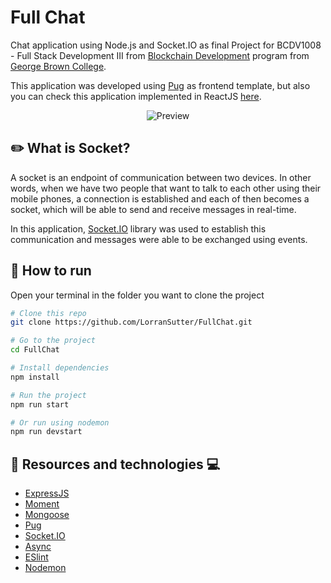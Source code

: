 # Full Chat

Chat application using Node.js and Socket.IO as final Project for BCDV1008 - Full Stack Development III from [Blockchain Development](https://www.georgebrown.ca/programs/blockchain-development-program-t175/) program from [George Brown College](https://www.georgebrown.ca).

This application was developed using [Pug](https://pugjs.org/api/getting-started.html) as frontend template, but also you can check this application implemented in ReactJS [here](https://github.com/LorranSutter/BCDV1017-FinalProject).

<!-- https://www.figma.com/file/vnNwlNAq3iDuazxRo2eULX/Full-Chat?node-id=0%3A1 -->

<div align="center">

<img src="../assets/preview.gif?raw=true" alt="Preview"/>

</div>

## :pencil2: What is Socket?

A socket is an endpoint of communication between two devices. In other words, when we have two people that want to talk to each other using their mobile phones, a connection is established and each of then becomes a socket, which will be able to send and receive messages in real-time.

In this application, [Socket.IO](https://socket.io/) library was used to establish this communication and messages were able to be exchanged using events.

## :runner: How to run

Open your terminal in the folder you want to clone the project

```bash
# Clone this repo
git clone https://github.com/LorranSutter/FullChat.git

# Go to the project
cd FullChat

# Install dependencies
npm install

# Run the project
npm run start

# Or run using nodemon
npm run devstart
```

## :book: Resources and technologies :computer:

- [ExpressJS](http://expressjs.com/)
- [Moment](https://momentjs.com/)
- [Mongoose](https://mongoosejs.com/)
- [Pug](https://pugjs.org/api/getting-started.html)
- [Socket.IO](https://socket.io/)
- [Async](https://caolan.github.io/async/v3/)
- [ESlint](https://eslint.org/)
- [Nodemon](https://www.npmjs.com/package/nodemon)
